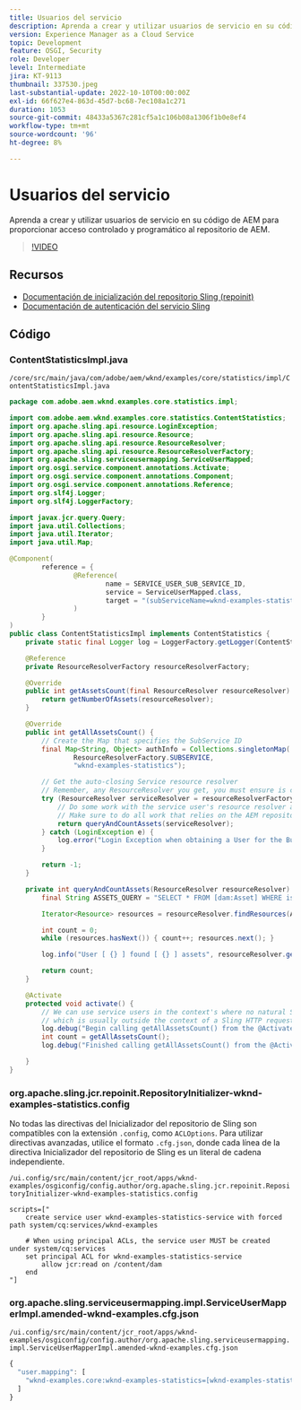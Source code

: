 ```yaml
---
title: Usuarios del servicio
description: Aprenda a crear y utilizar usuarios de servicio en su código de AEM para proporcionar acceso controlado y programático al repositorio de AEM.
version: Experience Manager as a Cloud Service
topic: Development
feature: OSGI, Security
role: Developer
level: Intermediate
jira: KT-9113
thumbnail: 337530.jpeg
last-substantial-update: 2022-10-10T00:00:00Z
exl-id: 66f627e4-863d-45d7-bc68-7ec108a1c271
duration: 1053
source-git-commit: 48433a5367c281cf5a1c106b08a1306f1b0e8ef4
workflow-type: tm+mt
source-wordcount: '96'
ht-degree: 8%

---
```


# Usuarios del servicio

Aprenda a crear y utilizar usuarios de servicio en su código de AEM para proporcionar acceso controlado y programático al repositorio de AEM.

>[!VIDEO](https://video.tv.adobe.com/v/337530?quality=12&learn=on)

## Recursos

+ [Documentación de inicialización del repositorio Sling (repoinit)](https://sling.apache.org/documentation/bundles/repository-initialization.html)
+ [Documentación de autenticación del servicio Sling](https://sling.apache.org/documentation/the-sling-engine/service-authentication.html)

## Código

### ContentStatisticsImpl.java

`/core/src/main/java/com/adobe/aem/wknd/examples/core/statistics/impl/ContentStatisticsImpl.java`

```java
package com.adobe.aem.wknd.examples.core.statistics.impl;

import com.adobe.aem.wknd.examples.core.statistics.ContentStatistics;
import org.apache.sling.api.resource.LoginException;
import org.apache.sling.api.resource.Resource;
import org.apache.sling.api.resource.ResourceResolver;
import org.apache.sling.api.resource.ResourceResolverFactory;
import org.apache.sling.serviceusermapping.ServiceUserMapped;
import org.osgi.service.component.annotations.Activate;
import org.osgi.service.component.annotations.Component;
import org.osgi.service.component.annotations.Reference;
import org.slf4j.Logger;
import org.slf4j.LoggerFactory;

import javax.jcr.query.Query;
import java.util.Collections;
import java.util.Iterator;
import java.util.Map;

@Component(
        reference = {
                @Reference(
                        name = SERVICE_USER_SUB_SERVICE_ID,
                        service = ServiceUserMapped.class,
                        target = "(subServiceName=wknd-examples-statistics)"
                )
        }
)
public class ContentStatisticsImpl implements ContentStatistics {
    private static final Logger log = LoggerFactory.getLogger(ContentStatisticsImpl.class);

    @Reference
    private ResourceResolverFactory resourceResolverFactory;

    @Override
    public int getAssetsCount(final ResourceResolver resourceResolver) {
        return getNumberOfAssets(resourceResolver);
    }

    @Override
    public int getAllAssetsCount() {
        // Create the Map that specifies the SubService ID
        final Map<String, Object> authInfo = Collections.singletonMap(
                ResourceResolverFactory.SUBSERVICE,
                "wknd-examples-statistics");

        // Get the auto-closing Service resource resolver
        // Remember, any ResourceResolver you get, you must ensure is closed!
        try (ResourceResolver serviceResolver = resourceResolverFactory.getServiceResourceResolver(authInfo)) {
            // Do some work with the service user's resource resolver and underlying resources. 
            // Make sure to do all work that relies on the AEM repository access in the try-block, since the serviceResolver will auto-close when it's left
            return queryAndCountAssets(serviceResolver);
        } catch (LoginException e) {
            log.error("Login Exception when obtaining a User for the Bundle Service: {} ", e);
        }

        return -1;
    }

    private int queryAndCountAssets(ResourceResolver resourceResolver) {
        final String ASSETS_QUERY = "SELECT * FROM [dam:Asset] WHERE isdescendantnode(\"/content/dam\")";

        Iterator<Resource> resources = resourceResolver.findResources(ASSETS_QUERY, Query.JCR_SQL2);

        int count = 0;
        while (resources.hasNext()) { count++; resources.next(); }

        log.info("User [ {} ] found [ {} ] assets", resourceResolver.getUserID(), count);

        return count;
    }

    @Activate
    protected void activate() {
        // We can use service users in the context's where no natural Sling security context is available to us,
        // which is usually outside the context of a Sling HTTP request.
        log.debug("Begin calling getAllAssetsCount() from the @Activate method");
        int count = getAllAssetsCount();
        log.debug("Finished calling getAllAssetsCount() from the @Activate method with count [ {} ]", count);

    }
}
```

### org.apache.sling.jcr.repoinit.RepositoryInitializer-wknd-examples-statistics.config

No todas las directivas del Inicializador del repositorio de Sling son compatibles con la extensión `.config`, como `ACLOptions`. Para utilizar directivas avanzadas, utilice el formato `.cfg.json`, donde cada línea de la directiva Inicializador del repositorio de Sling es un literal de cadena independiente.

`/ui.config/src/main/content/jcr_root/apps/wknd-examples/osgiconfig/config.author/org.apache.sling.jcr.repoinit.RepositoryInitializer-wknd-examples-statistics.config`

```
scripts=["   
    create service user wknd-examples-statistics-service with forced path system/cq:services/wknd-examples

    # When using principal ACLs, the service user MUST be created under system/cq:services 
    set principal ACL for wknd-examples-statistics-service
        allow jcr:read on /content/dam
    end
"]
```

### org.apache.sling.serviceusermapping.impl.ServiceUserMapperImpl.amended-wknd-examples.cfg.json

`/ui.config/src/main/content/jcr_root/apps/wknd-examples/osgiconfig/config.author/org.apache.sling.serviceusermapping.impl.ServiceUserMapperImpl.amended-wknd-examples.cfg.json`

```javascript
{
  "user.mapping": [
    "wknd-examples.core:wknd-examples-statistics=[wknd-examples-statistics-service]"
  ]
}
```
